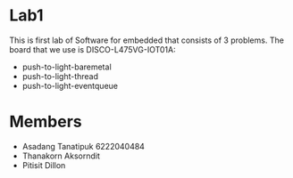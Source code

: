 # Lab1
This is first lab of Software for embedded that consists of 3 problems. The board that we use is DISCO-L475VG-IOT01A:
- push-to-light-baremetal
- push-to-light-thread
- push-to-light-eventqueue

# Members
- Asadang Tanatipuk  6222040484
- Thanakorn Aksorndit
- Pitisit Dillon